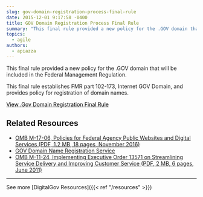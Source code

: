 ```yaml
---
slug: gov-domain-registration-process-final-rule
date: 2015-12-01 9:17:58 -0400
title: GOV Domain Registration Process Final Rule
summary: "This final rule provided a new policy for the .GOV domain that will be included in the Federal Management Regulation."
topics:
  - agile
authors:
  - apiazza
---
```


This final rule provided a new policy for the .GOV domain that will be included in the Federal Management Regulation.

This final rule establishes FMR part 102-173, Internet GOV Domain, and provides policy for registration of domain names.

<a class="button" style="color: #000000" href="https://www.dotgov.gov/portal/web/dotgov/policy">View .Gov Domain Registration Final Rule</a>

## Related Resources

- [OMB M-17-06, Policies for Federal Agency Public Websites and Digital Services (PDF, 1.2 MB, 18 pages, November 2016)](https://www.whitehouse.gov/wp-content/uploads/legacy_drupal_files/omb/memoranda/2017/m-17-06.pdf)
- [GOV Domain Name Registration Service](https://www.dotgov.gov/)
- [OMB M-11-24, Implementing Executive Order 13571 on Streamlining Service Delivery and Improving Customer Service (PDF, 2 MB, 6 pages, June 2011)](https://www.whitehouse.gov/wp-content/uploads/legacy_drupal_files/omb/memoranda/2011/m11-24.pdf)

---

See more [DigitalGov Resources]({{< ref "/resources" >}})
